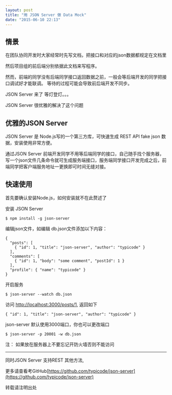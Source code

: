 ```yaml
---
layout: post
title: "用 JSON Server 做 Data Mock"
date: "2015-06-10 22:13"
---
```



## 情景

在团队协同开发时大家经常时先写文档，把接口和对应的json数据都规定在文档里

然后项目组的前后端分别依据此文档来写程序。

然而，前端的同学没有后端同学接口返回数据之前，一般会等后端开发的同学把接口调试好才能联调。
等待的过程可能会导致前后端开发不同步。

JSON Server 来了
等灯登灯。。。

JSON Server 很优雅的解决了这个问题

## 优雅的JSON Server
 
JSON Server 是 Node.js写的一个第三方库，可快速生成 REST API fake json 数据，安装使用非常方便。

通过JSON Server 前端开发同学不用等后端同学的接口，自己随手找个服务器，写一个json文件几条命令就可生成服务端接口，服务端同学接口开发完成之后，前端同学把客户端服务地址一更换即可时间无缝对接。

## 快速使用

首先要确认安装Node.js，如何安装就不在此赘述了

安装 JSON Server

```
$ npm install -g json-server
```

编辑json文件，如编辑 db.json文件添加以下内容：

```
{
  "posts": [
    { "id": 1, "title": "json-server", "author": "typicode" }
  ],
  "comments": [
    { "id": 1, "body": "some comment", "postId": 1 }
  ],
  "profile": { "name": "typicode" }
}
```

开启服务

```
$ json-server --watch db.json
```


访问 [http://localhost:3000/posts/1](), 返回如下

```
{ "id": 1, "title": "json-server", "author": "typicode" }
```

json-server 默认使用3000端口，你也可以更改端口

```
$ json-server -p 20001 -w db.json
```

注： 如果放在服务器上不要忘记开防火墙否则不能访问


---

同时JSON Server 支持REST 其他方法,

更多请查看考GitHub[https://github.com/typicode/json-server](https://github.com/typicode/json-server)


转载请注明出处 


